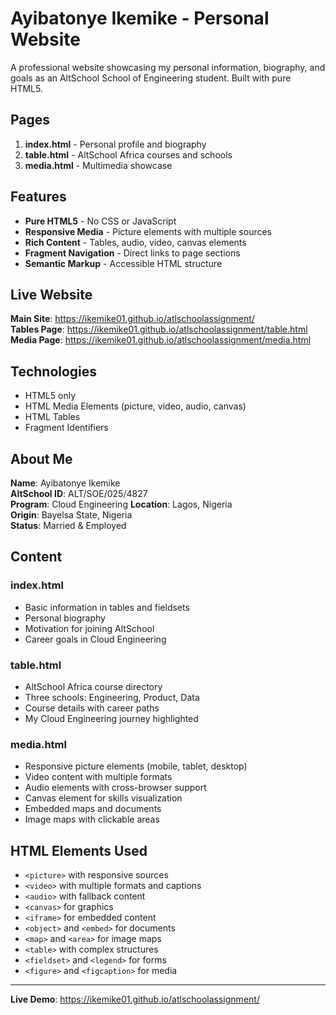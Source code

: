# Ayibatonye Ikemike - Personal Website

A professional website showcasing my personal information, biography, and goals as an AltSchool School of Engineering student. Built with pure HTML5.

## Pages

1. **index.html** - Personal profile and biography
2. **table.html** - AltSchool Africa courses and schools
3. **media.html** - Multimedia showcase

## Features

- **Pure HTML5** - No CSS or JavaScript
- **Responsive Media** - Picture elements with multiple sources
- **Rich Content** - Tables, audio, video, canvas elements
- **Fragment Navigation** - Direct links to page sections
- **Semantic Markup** - Accessible HTML structure

## Live Website

**Main Site**: https://ikemike01.github.io/atlschoolassignment/  
**Tables Page**: https://ikemike01.github.io/atlschoolassignment/table.html  
**Media Page**: https://ikemike01.github.io/atlschoolassignment/media.html

## Technologies

- HTML5 only
- HTML Media Elements (picture, video, audio, canvas)
- HTML Tables
- Fragment Identifiers

## About Me

**Name**: Ayibatonye Ikemike  
**AltSchool ID**: ALT/SOE/025/4827  
**Program**: Cloud Engineering
**Location**: Lagos, Nigeria  
**Origin**: Bayelsa State, Nigeria  
**Status**: Married & Employed

## Content

### index.html
- Basic information in tables and fieldsets
- Personal biography
- Motivation for joining AltSchool
- Career goals in Cloud Engineering

### table.html
- AltSchool Africa course directory
- Three schools: Engineering, Product, Data
- Course details with career paths
- My Cloud Engineering journey highlighted

### media.html
- Responsive picture elements (mobile, tablet, desktop)
- Video content with multiple formats
- Audio elements with cross-browser support
- Canvas element for skills visualization
- Embedded maps and documents
- Image maps with clickable areas

## HTML Elements Used

- `<picture>` with responsive sources
- `<video>` with multiple formats and captions
- `<audio>` with fallback content
- `<canvas>` for graphics
- `<iframe>` for embedded content
- `<object>` and `<embed>` for documents
- `<map>` and `<area>` for image maps
- `<table>` with complex structures
- `<fieldset>` and `<legend>` for forms
- `<figure>` and `<figcaption>` for media

---

**Live Demo**: https://ikemike01.github.io/atlschoolassignment/
